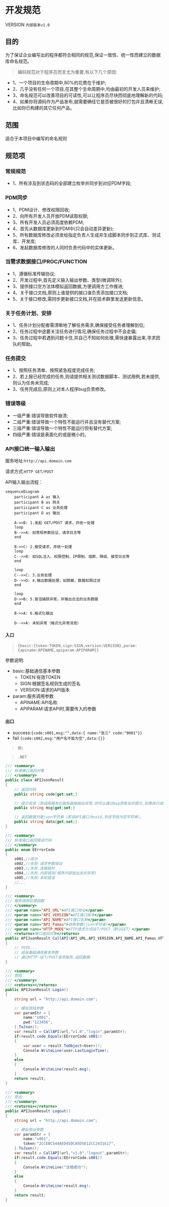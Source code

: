 # 开发规范

VERSION `内部版本v1.0`

## 目的

为了保证企业编写出的程序都符合相同的规范,保证一致性、统一性而建立的数据库命名规范。

> 编码规范对于程序员而言尤为重要,有以下几个原因:

- 1、一个项目的生命周期中,80%的花费在于维护;
- 2、几乎没有任何一个项目,在其整个生命周期中,均由最初的开发人员来维护;
- 3、命名规范可以改善项目的可读性,可以让程序员尽快而彻底地理解新的代码;
- 4、如果你将源码作为产品发布,就需要确任它是否被很好的打包并且清晰无误,比如你已构建的其它任何产品。

## 范围

适合于本项目中编写的命名规则

## 规范项

### 常规规范

- 1、所有涉及到状态码的全部建立枚举并同步到对应PDM字段;

### PDM同步

- 1、PDM设计、修改权限回收;
- 2、向所有开发人员开放PDM读取权限;
- 3、所有开发人员必须高度依赖PDM;
- 4、首先从数据库更新到PDM中(只会自动差异更新);
- 5、所有数据库修改必须发给指定负责人生成并生成脚本同步到正式库、测试库、开发库;
- 6、发起数据库修改的人同时负责代码中的实体更新。

### 当需求数据接口/PROC/FUNCTION

- 1、遵循标准传输协议;
- 2、开发过程中,首先定义输入输出参数、类型(微调除外);
- 3、提供接口空方法体模拟返回数据,方便调用方工作推进;
- 4、关于接口文档,原则上谁提供的接口谁负责添加接口文档;
- 5、关于接口修改,需同步更新接口文档,并在技术群里发送更新信息。

### 关于任务计划、安排

- 1、任务计划分配者需清晰地了解任务需求,确保接受任务者理解到位;
- 2、任务过程中途要关注任务进行情况,确保任务过程中不会走偏;
- 3、任务过程中若遇到问题卡住,并自己不知如何处理,需快速暴露出来,寻求团队的帮助。

### 任务提交

- 1、按照任务清单、按照紧急程度完成任务;
- 2、若上报已经完成的任务,则请提供相关测试数据脚本、测试用例,若未提供,则认为任务未完成;
- 3、任务完成后,原则上对本人程序bug负责修改。

### 错误等级

- 一级严重:错误导致软件崩溃;
- 二级严重:错误导致一个特性不能运行并且没有替代方案;
- 三级严重:错误导致一个特性不能运行但有替代方案;
- 四级严重:错误是表面化的或是微小的。

### API接口统一输入输出

服务地址:`http://api.domain.com`

请求方式:`HTTP GET/POST`

API输入输出流程：
```mermaid
sequenceDiagram
    participant A as 输入
    participant B as 网关
    participant C as 业务处理
    participant D as 输出

    A->>B: 1.发起 GET/POST 请求，并统一处理
    loop
    B-->>A: 如常规参数验证、请求日志等
    end

    B->>C: 2.接受请求，并统一处理
    loop
    C-->>B: 如SQL注入、权限控制、IP限制、熔断、降级、接受日志等
    end

    loop
    C-->>C: 3.业务处理
    D-->>D: 4.输出数据处理，如脱敏，数据权限过滤
    end

    loop
    D->>B: 5.冒泡捕获异常，并输出合法的业务数据
    end

    B->>A: 6.格式化输出

    D-->>A: 未知异常（格式化异常消息）

```

#### 入口

> `{basic:{token:TOKEN,sign:SIGN,version:VERSION},param:{apiname:APINAME,apiparam:APIPARAM}}`

参数说明:
- basic:基础通信基本参数
    - TOKEN:有效TOKEN
    - SIGN:根据签名规则生成的签名
    - VERSION:请求的API版本
- param:服务调用参数
    - APINAME:API名称
    - APIPARAM:请求API时,需要传入的参数

#### 出口

- success:`{code:s001,msg:"",data:{ name:"张三" code:"0001"}}`
- fail `{code:s002,msg:"用户名不能为空",data:{}}`

> `例:`

> `.NET`

```csharp
/// <summary>
/// 标准接口返回对象
/// </summary>
public class APIJsonResult
{
    // 返回代码
    public string code{get;set;}

    // 提示信息（若调用服务在服务器端抛出异常,则可以通过msg获取友好提示,如果执行成功则改字段为空字符串）。
    public string msg{get;set;}

    // 返回数据对象json字符串（若该API接口为void,则该字段为空字符串）。
    public string data{get;set;}
}

/// <summary>
/// 标准接口返回错误代码
/// </summary>
public enum EErrorCode
{
    s001,//成功
    s002,//失败-请求参数错误
    s003,//失败-连接超时
    s004,//失败-内部错误(程序内部抛出友好异常)
    s005,//失败-未知错误
    //...
}

/// <summary>
/// 服务调用处理函数
/// </summary>
/// <param name="API_URL">API接口地址</param>
/// <param name="API_VERSION">API接口版本</param>
/// <param name="API_NAME">API接口名称</param>
/// <param name="API_Pamas">调用参数(json字符串)</param>
/// <param name="HTTP_MODE">HTTP请求方式GET/POST（默认GET）</param>
/// <returns>接口返回对象</returns>
public APIJsonResult CallAPI(API_URL,API_VERSION,API_NAME,API_Pamas,HTTP_MODE=HTTP.GET)
{
    // TOTO...
    // 组装基础通信基本参数
    // 通过HTTP GET/POST请求服务,返回数据
}

/// <summary>
/// 登陆
/// </summary>
/// <returns></returns>
public APIJsonResult Login()
{
    string url = "http://api.domain.com";

    // 模拟登陆参数
    var paramStr = {
        name:"s001",
        pwd:"123456",
    }.ToJson();
    var result = CallAPI(url,"v1.0","login",paramStr);
    if(result.code.Equals(EErrorCode.s001))
    {
        var user = result.ToObject<User>();
        Console.WriteLine(user.LastLoginTime);
    }
    else
    {
        Console.WriteLine(result.msg);
    }
    return result;
}

/// <summary>
/// 登出
/// </summary>
/// <returns></returns>
public APIJsonResult Logout()
{
    string url = "http://api.domain.com";

    // 模拟登出参数
    var paramStr = {
        name:"s001",
        token:"2CCEBC544AED45DCA5D5E12CC2431E17",
    }.ToJson();
    var result = CallAPI(url,"v1.0","logout",paramStr);
    if(result.code.Equals(EErrorCode.s001))
    {
        Console.WriteLine("注销成功");
    }
    else
    {
        Console.WriteLine(result.msg);
    }
    return result;
}
```
